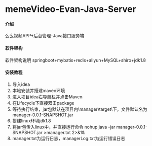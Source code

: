 # memeVideo-Evan-Java-Server

#### 介绍
么么视频APP+后台管理-Java接口服务端
#### 软件架构
软件架构说明
springboot+mybatis+redis+aliyun+MySQL+shiro+jdk1.8

#### 安装教程

1.  导入idea
2.  本地安装并搭建maven环境
3.  进入项目idea右导航栏并点击Maven
4.  在Lifecycle下直接双击package
5.  等待执行结束，jar包默认在项目内\manager\target\下，文件默认名为manager-0.0.1-SNAPSHOT.jar
6.  搭建linux环境jdk1.8
7.  将jar包传入linux中，并直接运行命令 nohup java -jar manager-0.0.1-SNAPSHOT.jar >manager.txt 2>&1&
8.  manager.txt为运行日志，managerLog.txt为运行错误日志




